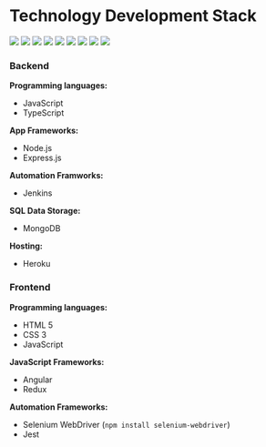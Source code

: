 # Technology Development Stack

![](https://external-content.duckduckgo.com/iu/?u=http%3A%2F%2Fwww.alex-arriaga.com%2Fwp-content%2Fuploads%2F2014%2F12%2Fjavascript-logo.png&f=1&nofb=1) ![](https://external-content.duckduckgo.com/iu/?u=https%3A%2F%2Fblog.savoirfairelinux.com%2Fen-ca%2Fwp-content%2Fuploads%2Fsites%2F2%2F2017%2F12%2Fangular-logo-150x150.png&f=1&nofb=1) ![](https://external-content.duckduckgo.com/iu/?u=https%3A%2F%2Fwww.mlguides.com%2Fwp-content%2Fuploads%2F2019%2F08%2Ftypescript-logo-150x150.png&f=1&nofb=1) ![](https://external-content.duckduckgo.com/iu/?u=https%3A%2F%2Flogonoid.com%2Fimages%2Fthumbs%2Fnode-js-logo.png&f=1&nofb=1) ![](https://external-content.duckduckgo.com/iu/?u=https%3A%2F%2Fraw.github.com%2Fcbadke%2Fchocolateypackages%2Fmaster%2Fjenkins%2Fjenkins_logo.png&f=1&nofb=1) ![](https://external-content.duckduckgo.com/iu/?u=https%3A%2F%2Fperlmaven.com%2Fimg%2Fmongodb-logo.png&f=1&nofb=1) ![](https://external-content.duckduckgo.com/iu/?u=https%3A%2F%2Fcdn.iconscout.com%2Ficon%2Ffree%2Fpng-128%2Fheroku-225989.png&f=1&nofb=1) ![](https://external-content.duckduckgo.com/iu/?u=https%3A%2F%2Fwww.edgewordstraining.co.uk%2Fwp-content%2Fuploads%2F2013%2F05%2FSelenium-Image-150x150.jpg&f=1&nofb=1) ![](https://external-content.duckduckgo.com/iu/?u=http%3A%2F%2Fwww.thelookfolioinc.com%2Fwp-content%2Fuploads%2F2014%2F08%2Ficon_html5css3.png&f=1&nofb=1)

### Backend

__Programming languages:__

*  JavaScript
*  TypeScript

__App Frameworks:__

* Node.js
* Express.js

__Automation Framworks:__
* Jenkins

__SQL Data Storage:__

* MongoDB

__Hosting:__

* Heroku


### Frontend

__Programming languages:__

* HTML 5
* CSS 3
* JavaScript

__JavaScript Frameworks:__ 

* Angular
* Redux

__Automation Frameworks:__

* Selenium WebDriver (```npm install selenium-webdriver```)
* Jest
